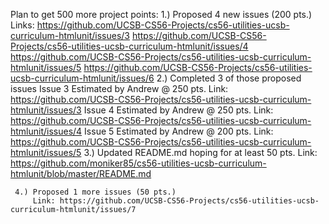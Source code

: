 Plan to get 500 more project points:
     1.) Proposed 4 new issues (200 pts.)
             Links: https://github.com/UCSB-CS56-Projects/cs56-utilities-ucsb-curriculum-htmlunit/issues/3
             	    https://github.com/UCSB-CS56-Projects/cs56-utilities-ucsb-curriculum-htmlunit/issues/4
             	    https://github.com/UCSB-CS56-Projects/cs56-utilities-ucsb-curriculum-htmlunit/issues/5
             	    https://github.com/UCSB-CS56-Projects/cs56-utilities-ucsb-curriculum-htmlunit/issues/6
     2.) Completed 3 of those proposed issues
     	 Issue 3 Estimated by Andrew @ 250 pts.
     	     Link: https://github.com/UCSB-CS56-Projects/cs56-utilities-ucsb-curriculum-htmlunit/issues/3
	 Issue 4 Estimated by Andrew @ 250 pts.
	     Link: https://github.com/UCSB-CS56-Projects/cs56-utilities-ucsb-curriculum-htmlunit/issues/4
	 Issue 5 Estimated by Andrew @ 200 pts.
	     Link: https://github.com/UCSB-CS56-Projects/cs56-utilities-ucsb-curriculum-htmlunit/issues/5
     3.) Updated README.md hoping for at least 50 pts.
     	 Link: https://github.com/moniker85/cs56-utilities-ucsb-curriculum-htmlunit/blob/master/README.md
     	 
     4.) Proposed 1 more issues (50 pts.)
         Link: https://github.com/UCSB-CS56-Projects/cs56-utilities-ucsb-curriculum-htmlunit/issues/7
